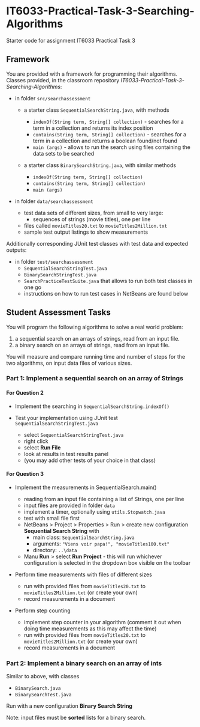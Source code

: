 # IT6033-Practical-Task-3-Searching-Algorithms
Starter code for assignment IT6033 Practical Task 3

## Framework

You are provided with a framework for programming their algorithms.   
Classes provided, in the classroom repository _IT6033-Practical-Task-3-Searching-Algorithms_:
* in folder `src/searchassessment`  
  - a starter class `SequentialSearchString.java`, with methods 
    * `indexOf(String term, String[] collection)` - searches for a term in a collection and returns its index position
    * `contains(String term, String[] collection)` - searches for a term in a collection and returns a boolean found/not found
    * `main (args)` - allows to run the search using files containing the data sets to be searched

  - a starter class `BinarySearchString.java`, with similar methods 
    * `indexOf(String term, String[] collection)`
    * `contains(String term, String[] collection)`
    * `main (args)`

* in folder `data/searchassessment`
  - test data sets of different sizes, from small to very large:
    * sequences of strings (movie titles), one per line
  - files called `movieTitles20.txt` to `movieTitles2Million.txt`
  - sample test output listings to show measurements

Additionally corresponding JUnit test classes with test data and expected outputs:
* in folder `test/searchassessment` 
  - `SequentialSearchStringTest.java`
  - `BinarySearchStringTest.java`
  - `SearchPracticeTestSuite.java` that allows to run both test classes in one go
  - instructions on how to run test cases in NetBeans are found below


## Student Assessment Tasks
You will program the following algorithms to solve a real world problem:  
1. a sequential search on an arrays of strings, read from an input file.
2. a binary search on an arrays of strings, read from an input file.
  
You will measure and compare running time and number of steps 
for the two algorithms, on input data files of various sizes. 


### Part 1: Implement a sequential search on an array of Strings

#### For Question 2

* Implement the searching in `SequentialSearchString.indexOf()`

* Test your implementation using JUnit test `SequentialSearchStringTest.java`
  - select `SequentialSearchStringTest.java`
  - right click
  - select __Run File__
  - look at results in test results panel
  - (you may add other tests of your choice in that class)
  
#### For Question 3

* Implement the measurements in SequentialSearch.main()
    - reading from an input file containing a list of Strings, one per line
    - input files are provided in folder `data`
    - implement a timer, optionally using `utils.Stopwatch.java`
    - test with small file first
    - NetBeans > Project > Properties > Run > create new configuration __Sequential Search String__  with 
      - main class: `SequentialSearchString.java`
      - arguments: `"Viens voir papa!", "movieTitles100.txt"`
      - directory: `..\data`
     - Manu __Run__ > select __Run Project__ - this will run whichever configuration is selected in the dropdown box visible on the toolbar
    
* Perform time measurements with files of different sizes
    - run with provided files from `movieTitles20.txt` to `movieTitles2Million.txt` (or create your own)
    - record measurements in a document
    
* Perform step counting
    - implement step counter in your algorithm (comment it out when doing time measurements as this may affect the time)
    - run with provided files from `movieTitles20.txt` to `movieTitles2Million.txt` (or create your own)
    - record measurements in a document


### Part 2: Implement a binary search on an array of ints

Similar to above, with classes
- `BinarySearch.java`
- `BinarySearchTest.java`

Run with a new configuration __Binary Search String__

Note: input files must be __sorted__ lists for a binary search.

